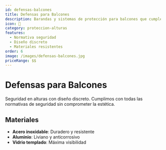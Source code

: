 ```yaml
---
id: defensas-balcones
title: Defensas para Balcones
description: Barandas y sistemas de protección para balcones que cumplen con normativas de seguridad sin obstruir la vista.
icon: 🏢
category: proteccion-alturas
features:
  - Normativa seguridad
  - Diseño discreto
  - Materiales resistentes
order: 6
image: /images/defensas-balcones.jpg
priceRange: $$
---
```


# Defensas para Balcones

Seguridad en alturas con diseño discreto. Cumplimos con todas las normativas de seguridad sin comprometer la estética.

## Materiales

- **Acero inoxidable**: Duradero y resistente
- **Aluminio**: Liviano y anticorrosivo
- **Vidrio templado**: Máxima visibilidad
